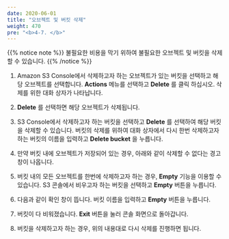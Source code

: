 ```yaml
---
date: 2020-06-01
title: "오브젝트 및 버킷 삭제"
weight: 470
pre: "<b>4-7. </b>"
---
```


{{% notice note %}}
불필요한 비용을 막기 위하여 불필요한 오브젝트 및 버킷을 삭제할 수 있습니다. 
{{% /notice %}}

1. Amazon S3 Console에서 삭제하고자 하는 오브젝트가 있는 버킷을 선택하고 해당 오브젝트를 선택합니다. **Actions** 메뉴를 선택하고 **Delete** 를 클릭 하십시오. 삭제를 위한 대화 상자가 나타납니다.

2. **Delete** 를 선택하면 해당 오브젝트가 삭제됩니다.

3. S3 Console에서 삭제하고자 하는 버킷을 선택하고 **Delete** 를 선택하여 해당 버킷을 삭제할 수 있습니다. 버킷의 삭제를 위하여 대화 상자에서 다시 한번 삭제하고자 하는 버킷의 이름을 입력하고 **Delete bucket** 을 누릅니다.

4. 만약 버킷 내에 오브젝트가 저장되어 있는 경우, 아래와 같이 삭제할 수 없다는 경고 창이 나옵니다. 

5. 버킷 내의 모든 오브젝트를 한번에 삭제하고자 하는 경우, **Empty** 기능을 이용할 수 있습니다. S3 콘솔에서 비우고자 하는 버킷을 선택하고 **Empty** 버튼을 누릅니다.

6. 다음과 같이 확인 창이 뜹니다. 버킷 이름을 입력하고 **Empty** 버튼을 누릅니다.

7. 버킷이 다 비워졌습니다. **Exit** 버튼을 눌러 콘솔 화면으로 돌아갑니다.

8. 버킷을 삭제하고자 하는 경우, 위의 내용대로 다시 삭제를 진행하면 됩니다.

